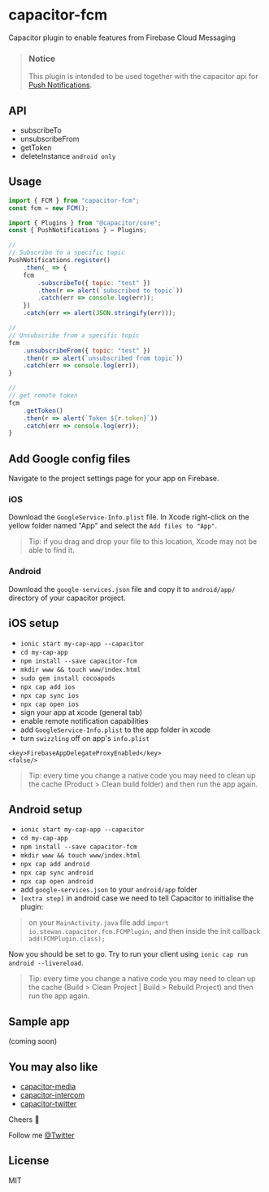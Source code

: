 # capacitor-fcm

Capacitor plugin to enable features from Firebase Cloud Messaging

> ### Notice
>
> This plugin is intended to be used together with the capacitor api for [Push Notifications](https://capacitor.ionicframework.com/docs/apis/push-notifications).

## API

- subscribeTo
- unsubscribeFrom
- getToken
- deleteInstance `android only`

## Usage

```js
import { FCM } from "capacitor-fcm";
const fcm = new FCM();

import { Plugins } from "@capacitor/core";
const { PushNotifications } = Plugins;

//
// Subscribe to a specific topic
PushNotifications.register()
    .then(_ => {
    fcm
        .subscribeTo({ topic: "test" })
        .then(r => alert(`subscribed to topic`))
        .catch(err => console.log(err));
    })
    .catch(err => alert(JSON.stringify(err)));

//
// Unsubscribe from a specific topic
fcm
    .unsubscribeFrom({ topic: "test" })
    .then(r => alert(`unsubscribed from topic`))
    .catch(err => console.log(err));
}

//
// get remote token
fcm
    .getToken()
    .then(r => alert(`Token ${r.token}`))
    .catch(err => console.log(err));
}
```

## Add Google config files

Navigate to the project settings page for your app on Firebase.

### iOS

Download the `GoogleService-Info.plist` file. In Xcode right-click on the yellow folder named "App" and select the `Add files to "App"`.

> Tip: if you drag and drop your file to this location, Xcode may not be able to find it.

### Android

Download the `google-services.json` file and copy it to `android/app/` directory of your capacitor project.

## iOS setup

- `ionic start my-cap-app --capacitor`
- `cd my-cap-app`
- `npm install --save capacitor-fcm`
- `mkdir www && touch www/index.html`
- `sudo gem install cocoapods`
- `npx cap add ios`
- `npx cap sync ios`
- `npx cap open ios`
- sign your app at xcode (general tab)
- enable remote notification capabilities
- add `GoogleService-Info.plist` to the app folder in xcode
- turn `swizzling` off on app's `info.plist`

```
<key>FirebaseAppDelegateProxyEnabled</key>
<false/>
```

> Tip: every time you change a native code you may need to clean up the cache (Product > Clean build folder) and then run the app again.

## Android setup

- `ionic start my-cap-app --capacitor`
- `cd my-cap-app`
- `npm install --save capacitor-fcm`
- `mkdir www && touch www/index.html`
- `npx cap add android`
- `npx cap sync android`
- `npx cap open android`
- add `google-services.json` to your `android/app` folder
- `[extra step]` in android case we need to tell Capacitor to initialise the plugin:

> on your `MainActivity.java` file add `import io.stewan.capacitor.fcm.FCMPlugin;` and then inside the init callback `add(FCMPlugin.class);`

Now you should be set to go. Try to run your client using `ionic cap run android --livereload`.

> Tip: every time you change a native code you may need to clean up the cache (Build > Clean Project | Build > Rebuild Project) and then run the app again.

## Sample app

(coming soon)

## You may also like

- [capacitor-media](https://github.com/stewwan/capacitor-media)
- [capacitor-intercom](https://github.com/stewwan/capacitor-intercom)
- [capacitor-twitter](https://github.com/stewwan/capacitor-twitter)

Cheers 🍻

Follow me [@Twitter](https://twitter.com/StewanSilva)

## License

MIT
